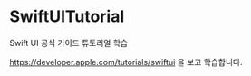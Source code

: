 # SwiftUITutorial
Swift UI 공식 가이드 튜토리얼 학습

https://developer.apple.com/tutorials/swiftui 을 보고 학습합니다.
